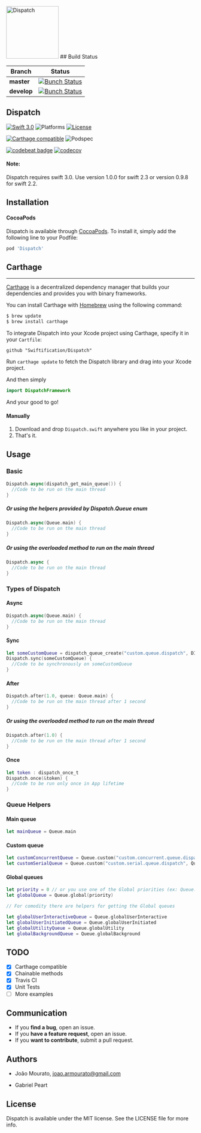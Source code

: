 <img src="https://raw.githubusercontent.com/Swiftification/Dispatch/master/icon.png" alt="Dispatch" width=140/>
## Build Status

|**Branch**| **Status** |
|---|---|
|**master** |[![Bunch Status](https://travis-ci.org/Swiftification/Dispatch.svg?branch=master)](https://travis-ci.org/Swiftification/Dispatch)|
|**develop** |[![Bunch Status](https://travis-ci.org/Swiftification/Dispatch.svg?branch=develop)](https://travis-ci.org/Swiftification/Dispatch)|

## Dispatch

[![Swift 3.0](https://img.shields.io/badge/Swift-3.0-orange.svg?style=flat)](https://developer.apple.com/swift/)
![Platforms](https://img.shields.io/cocoapods/p/Dispatch.svg?style=flat)
[![License](https://img.shields.io/cocoapods/l/Dispatch.svg)](https://github.com/DynamicThreads/Dispatch/master/LICENSE)

[![Carthage compatible](https://img.shields.io/badge/Carthage-compatible-4BC51D.svg?style=flat)](https://github.com/Carthage/Carthage) 
![Podspec](https://img.shields.io/cocoapods/v/Dispatch.svg)


[![codebeat badge](https://codebeat.co/badges/b3876506-e737-4e78-b505-ed193a1e3869)](https://codebeat.co/projects/github-com-swiftification-dispatch)
[![codecov](https://codecov.io/gh/DynamicThreads/Dispatch/branch/master/graph/badge.svg)](https://codecov.io/gh/DynamicThreads/Dispatch)

#### Note: 

Dispatch requires swift 3.0. Use version 1.0.0 for swift 2.3 or version 0.9.8 for swift 2.2.

## Installation

#### CocoaPods

Dispatch is available through [CocoaPods](http://cocoapods.org). To install
it, simply add the following line to your Podfile:

```ruby
pod 'Dispatch'
```

## Carthage
----------------

[Carthage](https://github.com/Carthage/Carthage) is a decentralized dependency manager that builds your dependencies and provides you with binary frameworks.

You can install Carthage with [Homebrew](http://brew.sh/) using the following command:

```bash
$ brew update
$ brew install carthage
```

To integrate Dispatch into your Xcode project using Carthage, specify it in your `Cartfile`:

```ogdl
github "Swiftification/Dispatch"
```

Run `carthage update` to fetch the Dispatch library and drag into your Xcode project.


And then simply

``` swift
import DispatchFramework
```

And your good to go!

#### Manually

1. Download and drop ```Dispatch.swift``` anywhere you like in your project.  
2. That's it.

## Usage

### Basic

```swift
Dispatch.async(dispatch_get_main_queue()) {
  //Code to be run on the main thread
}
```

##### Or using the helpers provided by Dispatch.Queue enum 

```swift
Dispatch.async(Queue.main) {
  //Code to be run on the main thread
}
```

##### Or using the overloaded method to run on the main thread

```swift
Dispatch.async {
  //Code to be run on the main thread
}
```

### Types of Dispatch

#### Async

```swift
Dispatch.async(Queue.main) {
  //Code to be run on the main thread
}
```

#### Sync

```swift
let someCustomQueue = dispatch_queue_create("custom.queue.dispatch", DISPATCH_QUEUE_CONCURRENT)
Dispatch.sync(someCustomQueue) {
  //Code to be synchronously on someCustomQueue
}
```

#### After

```swift
Dispatch.after(1.0, queue: Queue.main) {
  //Code to be run on the main thread after 1 second
}
```
##### Or using the overloaded method to run on the main thread

```swift
Dispatch.after(1.0) {
  //Code to be run on the main thread after 1 second
}
```

#### Once

```swift
let token : dispatch_once_t
Dispatch.once(&token) {
  //Code to be run only once in App lifetime
}
```

### Queue Helpers

#### Main queue

```swift
let mainQueue = Queue.main 
```

#### Custom queue

```swift
let customConcurrentQueue = Queue.custom("custom.concurrent.queue.dispatch", Queue.Atribute.concurrent)
let customSerialQueue = Queue.custom("custom.serial.queue.dispatch", Queue.Atribute.serial)
```

#### Global queues

```swift
let priority = 0 // or you use one of the Global priorities (ex: Queue.Priority.UserInteractive)
let globalQueue = Queue.global(priority)

// For comodity there are helpers for getting the Global queues

let globalUserInteractiveQueue = Queue.globalUserInteractive
let globalUserInitiatedQueue = Queue.globalUserInitiated
let globalUtilityQueue = Queue.globalUtility
let globalBackgroundQueue = Queue.globalBackground
```

## TODO

- [X] Carthage compatible
- [X] Chainable methods
- [X] Travis CI
- [X] Unit Tests
- [ ] More examples

## Communication

- If you **find a bug**, open an issue.
- If you **have a feature request**, open an issue.
- If you **want to contribute**, submit a pull request.

## Authors

- João Mourato, joao.armourato@gmail.com

- Gabriel Peart

## License

Dispatch is available under the MIT license. See the LICENSE file for more info.
